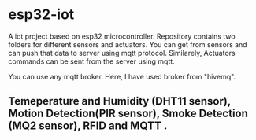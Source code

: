 # esp32-iot

A iot project based on esp32 microcontroller. Repository contains two folders for different sensors and actuators.
You can get from sensors and can push that data to server using mqtt protocol. Similarely, Actuators commands can be sent from the server using
mqtt. 

You can use any mqtt broker. Here, I have used broker from "hivemq". 

## Temeperature and Humidity (DHT11 sensor), Motion Detection(PIR sensor), Smoke Detection (MQ2 sensor), RFID and MQTT .

